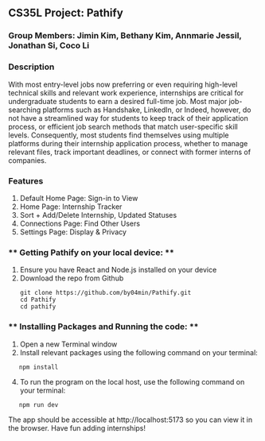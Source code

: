 ## CS35L Project: Pathify
### Group Members: Jimin Kim, Bethany Kim, Annmarie Jessil, Jonathan Si, Coco Li

### Description
With most entry-level jobs now preferring or even requiring high-level technical skills and relevant work experience, internships are critical for undergraduate students to earn a desired full-time job. Most major job-searching platforms such as Handshake, LinkedIn, or Indeed, however, do not have a streamlined way for students to keep track of their application process, or efficient job search methods that match user-specific skill levels. Consequently, most students find themselves using multiple platforms during their internship application process, whether to manage relevant files, track important deadlines, or connect with former interns of companies. 

### Features
1) Default Home Page: Sign-in to View
2) Home Page: Internship Tracker
3) Sort + Add/Delete Internship, Updated Statuses
4) Connections Page: Find Other Users
5) Settings Page: Display & Privacy


### ** Getting Pathify on your local device: **

1) Ensure you have React and Node.js installed on your device
2) Download the repo from Github
   ```
   git clone https://github.com/by04min/Pathify.git
   cd Pathify
   cd pathify
   ```

### ** Installing Packages and Running the code: **

1)  Open a new Terminal window
2)  Install relevant packages using the following command on your terminal:
```
   npm install
```
4)  To run the program on the local host, use the following command on your terminal:
```
   npm run dev
```
The app should be accessible at http://localhost:5173 so you can view it in the browser.
Have fun adding internships!

